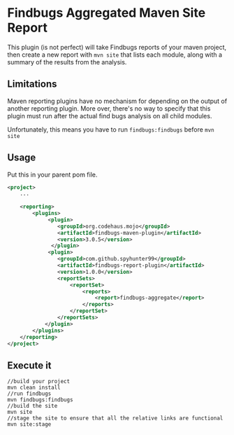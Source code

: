 # Findbugs Aggregated Maven Site Report

This plugin (is not perfect) will take Findbugs reports of your maven project, then create a new report with `mvn site`
that lists each module, along with a summary of the results from the analysis.

## Limitations

Maven reporting plugins have no mechanism for depending on the output of another reporting plugin. More over, there's 
no way to specify that this plugin must run after the actual find bugs analysis on all child modules.

Unfortunately, this means you have to run `findbugs:findbugs` before `mvn site`


## Usage

Put this in your parent pom file.

````xml
<project>
	...
	
	<reporting>
        <plugins>
             <plugin>
				<groupId>org.codehaus.mojo</groupId>
				<artifactId>findbugs-maven-plugin</artifactId>
				<version>3.0.5</version>
			  </plugin>
             <plugin>
                <groupId>com.github.spyhunter99</groupId>
                <artifactId>findbugs-report-plugin</artifactId>
                <version>1.0.0</version>
                <reportSets>
                    <reportSet>
                        <reports>
                            <report>findbugs-aggregate</report>
                        </reports>
                    </reportSet>
                </reportSets>
            </plugin>
        </plugins>
    </reporting>
</project>
````

## Execute it

````
//build your project
mvn clean install
//run findbugs
mvn findbugs:findbugs
//build the site
mvn site
//stage the site to ensure that all the relative links are functional
mvn site:stage
````